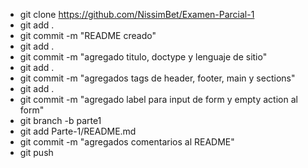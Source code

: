 - git clone https://github.com/NissimBet/Examen-Parcial-1
- git add .
- git commit -m "README creado"
- git add .
- git commit -m "agregado titulo, doctype y lenguaje de sitio"
- git add .
- git commit -m "agregados tags de header, footer, main y sections"
- git add .
- git commit -m "agregado label para input de form y empty action al form"
- git branch -b parte1
- git add Parte-1/README.md
- git commit -m "agregados comentarios al README"
- git push

